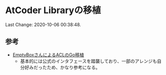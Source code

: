 # AtCoder Libraryの移植

Last Change: 2020-10-06 00:38:48.

## 参考

- [EmptyBoxさんによるACLのGo移植](https://qiita.com/EmptyBox_0/items/2f8e3cf7bd44e0f789d5)
  - 基本的には公式のインタフェースを踏襲しており、一部のアレンジも自分好みだったため、かなり参考になる。

